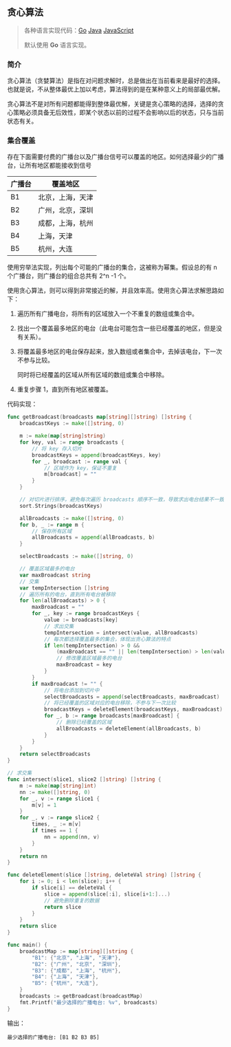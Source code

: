 ## 贪心算法

>各种语言实现代码：[Go](./golang/algorithm/greedy)   [Java](./java/algorithm/src/com/mcx/greedy)   [JavaScript](./javascript/algorithm/greedy)
>
>默认使用 **Go** 语言实现。

### 简介

贪心算法（贪婪算法）是指在对问题求解时，总是做出在当前看来是最好的选择。也就是说，不从整体最优上加以考虑，算法得到的是在某种意义上的局部最优解。

贪心算法不是对所有问题都能得到整体最优解，关键是贪心策略的选择，选择的贪心策略必须具备无后效性，即某个状态以前的过程不会影响以后的状态，只与当前状态有关。

### 集合覆盖

存在下面需要付费的广播台以及广播台信号可以覆盖的地区。如何选择最少的广播台，让所有地区都能接收到信号

| 广播台 | 覆盖地区         |
| ------ | ---------------- |
| B1     | 北京，上海，天津 |
| B2     | 广州，北京，深圳 |
| B3     | 成都，上海，杭州 |
| B4     | 上海，天津       |
| B5     | 杭州，大连       |

使用穷举法实现，列出每个可能的广播台的集合，这被称为幂集。假设总的有 n 个广播台，则广播台的组合总共有 2^n -1 个。

使用贪心算法，则可以得到非常接近的解，并且效率高。使用贪心算法求解思路如下：

1. 遍历所有广播电台，将所有的区域放入一个不重复的数组或集合中。

2. 找出一个覆盖最多地区的电台（此电台可能包含一些已经覆盖的地区，但是没有关系）。

3. 将覆盖最多地区的电台保存起来，放入数组或者集合中，去掉该电台，下一次不参与比较。

   同时将已经覆盖的区域从所有区域的数组或集合中移除。

4. 重复步骤 1，直到所有地区被覆盖。

代码实现：

```go
func getBroadcast(broadcasts map[string][]string) []string {
    broadcastKeys := make([]string, 0)

    m := make(map[string]string)
    for key, val := range broadcasts {
        // 将 key 存入切片
        broadcastKeys = append(broadcastKeys, key)
        for _, broadcast := range val {
            // 区域作为 key，保证不重复
            m[broadcast] = ""
        }
    }

    // 对切片进行排序，避免每次遍历 broadcasts 顺序不一致，导致求出电台结果不一致
    sort.Strings(broadcastKeys)

    allBroadcasts := make([]string, 0)
    for b, _ := range m {
        // 保存所有区域
        allBroadcasts = append(allBroadcasts, b)
    }

    selectBroadcasts := make([]string, 0)

    // 覆盖区域最多的电台
    var maxBroadcast string
    // 交集
    var tempIntersection []string
    // 遍历所有的电台，直到所有电台被移除
    for len(allBroadcasts) > 0 {
        maxBroadcast = ""
        for _, key := range broadcastKeys {
            value := broadcasts[key]
            // 求出交集
            tempIntersection = intersect(value, allBroadcasts)
            // 每次都选择覆盖最多的集合，体现出贪心算法的特点
            if len(tempIntersection) > 0 &&
                (maxBroadcast == "" || len(tempIntersection) > len(value)) {
                // 修改覆盖区域最多的电台
                maxBroadcast = key
            }
        }
        if maxBroadcast != "" {
            // 将电台添加到切片中
            selectBroadcasts = append(selectBroadcasts, maxBroadcast)
            // 将已经覆盖的区域对应的电台移除，不参与下一次比较
            broadcastKeys = deleteElement(broadcastKeys, maxBroadcast)
            for _, b := range broadcasts[maxBroadcast] {
                // 删除已经覆盖的区域
                allBroadcasts = deleteElement(allBroadcasts, b)
            }
        }
    }
    return selectBroadcasts
}

// 求交集
func intersect(slice1, slice2 []string) []string {
    m := make(map[string]int)
    nn := make([]string, 0)
    for _, v := range slice1 {
        m[v] = 1
    }
    for _, v := range slice2 {
        times, _ := m[v]
        if times == 1 {
            nn = append(nn, v)
        }
    }
    return nn
}

func deleteElement(slice []string, deleteVal string) []string {
    for i := 0; i < len(slice); i++ {
        if slice[i] == deleteVal {
            slice = append(slice[:i], slice[i+1:]...)
            // 避免删除重复的数据
            return slice
        }
    }
    return slice
}

func main() {
    broadcastMap := map[string][]string {
        "B1": {"北京", "上海", "天津"},
        "B2": {"广州", "北京", "深圳"},
        "B3": {"成都", "上海", "杭州"},
        "B4": {"上海", "天津"},
        "B5": {"杭州", "大连"},
    }
    broadcasts := getBroadcast(broadcastMap)
    fmt.Printf("最少选择的广播电台: %v", broadcasts)
}
```

输出：

```
最少选择的广播电台: [B1 B2 B3 B5]
```
